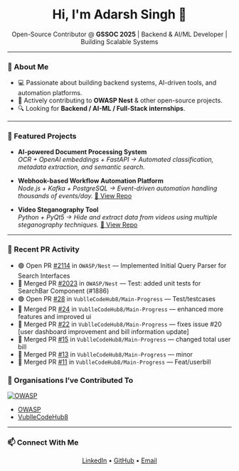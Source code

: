 <h1 align="center">Hi, I'm Adarsh Singh 👋</h1>
<p align="center">
  Open-Source Contributor @ <b>GSSOC 2025</b> | Backend & AI/ML Developer | Building Scalable Systems
</p>

---

### 🚀 About Me
- 💻 Passionate about building backend systems, AI-driven tools, and automation platforms.
- 📍 Actively contributing to **OWASP Nest** & other open-source projects.
- 🔍 Looking for **Backend / AI-ML / Full-Stack internships**.

---

### 🌟 Featured Projects

- **AI-powered Document Processing System**  
  _OCR + OpenAI embeddings + FastAPI → Automated classification, metadata extraction, and semantic search._
  
- **Webhook-based Workflow Automation Platform**  
  _Node.js + Kafka + PostgreSQL → Event-driven automation handling thousands of events/day._
  [🔗 View Repo](https://github.com/Adarsh0427/casket_0427)

- **Video Steganography Tool**  
  _Python + PyQt5 → Hide and extract data from videos using multiple steganography techniques._
  [🔗 View Repo](https://github.com/Adarsh0427/video_steganography)

---

### 📌 Recent PR Activity
<!--START_SECTION:activity-->
- 🟢 Open PR [#2114](https://github.com/OWASP/Nest/pull/2114) in `OWASP/Nest` — Implemented Initial Query Parser for Search Interfaces
- 🎉 Merged PR [#2023](https://github.com/OWASP/Nest/pull/2023) in `OWASP/Nest` — Test: added unit tests for SearchBar Component (#1886)
- 🟢 Open PR [#28](https://github.com/VublleCodeHub8/Main-Progress/pull/28) in `VublleCodeHub8/Main-Progress` — Test/testcases
- 🎉 Merged PR [#24](https://github.com/VublleCodeHub8/Main-Progress/pull/24) in `VublleCodeHub8/Main-Progress` — enhanced more features and improved ui
- 🎉 Merged PR [#22](https://github.com/VublleCodeHub8/Main-Progress/pull/22) in `VublleCodeHub8/Main-Progress` — fixes issue #20 [user dashboard improvement and bill information update] 
- 🎉 Merged PR [#15](https://github.com/VublleCodeHub8/Main-Progress/pull/15) in `VublleCodeHub8/Main-Progress` — changed total user bill
- 🎉 Merged PR [#13](https://github.com/VublleCodeHub8/Main-Progress/pull/13) in `VublleCodeHub8/Main-Progress` —  minor
- 🎉 Merged PR [#11](https://github.com/VublleCodeHub8/Main-Progress/pull/11) in `VublleCodeHub8/Main-Progress` — Feat/userbill
<!--END_SECTION:activity-->

### 🤝 Organisations I’ve Contributed To
[![OWASP](https://img.shields.io/badge/OWASP-Organization-blue?logo=owasp)](https://github.com/OWASP)
<!--START_SECTION:orgs-->
- [OWASP](https://github.com/OWASP)
- [VublleCodeHub8](https://github.com/VublleCodeHub8)
<!--END_SECTION:orgs-->
---

### 📫 Connect With Me
<p align="center">
  <a href="https://www.linkedin.com/in/adarsh-singh-84a345226">LinkedIn</a> • 
  <a href="https://github.com/Adarsh0427">GitHub</a> • 
  <a href="mailto:adarshsingh0427@gmail.com">Email</a>
</p>
